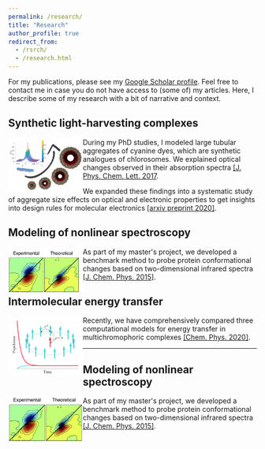 ```yaml
---
permalink: /research/
title: "Research"
author_profile: true
redirect_from: 
  - /rsrch/
  - /research.html
---
```


For my publications, please see my [Google Scholar profile](https://scholar.google.com/citations?user=y-6o3X0AAAAJ). 
Feel free to contact me in case you do not have access to (some of) my articles. 
Here, I describe some of my research with a bit of narrative and context.


## Synthetic light-harvesting complexes

<div style="width:100%;">
    <div style="float:left;width:30%;"><img src="../images/research_delocalization.png" /></div>
    <div style="float:none;"> During my PhD studies, I modeled large tubular aggregates of cyanine dyes, which are synthetic analogues of chlorosomes. We explained optical changes observed in their absorption spectra <a href="https://pubs.acs.org/doi/abs/10.1021/acs.jpclett.7b00967">[J. Phys. Chem. Lett. 2017</a>. 

We expanded these findings into a systematic study of aggregate size effects on optical and electronic properties to get insights into design rules for molecular electronics <a href="https://arxiv.org/abs/2003.10355">[arxiv preprint 2020]</a>. </div>
</div>


## Modeling of nonlinear spectroscopy

<div style="width:100%;">
    <div style="float:left;width:30%;"><img src="../images/modeling_2DIR_spectra.png" /></div>
    <div style="float:none;"> As part of my master's project, we developed a benchmark method to probe protein conformational changes based on two-dimensional infrared spectra <a href="https://aip.scitation.org/doi/abs/10.1063/1.4919716">[J. Chem. Phys. 2015]</a>. </div>
</div>


## Intermolecular energy transfer

<div style="width:100%;">
    <div style="float:left;width:30%;"><img src="../images/research_exciton_dynamics.png" /></div>
    <div style="float:none;"> Recently, we have comprehensively compared three computational models for energy transfer in multichromophoric complexes <a href="https://www.sciencedirect.com/science/article/pii/S0301010419305968">[Chem. Phys. 2020]</a>. </div>
</div>


-----------------------

## Modeling of nonlinear spectroscopy

<div style="width:100%;">
    <div style="float:left;width:30%;"><img src="../images/modeling_2DIR.png" /></div>
    <div style="float:none;"> As part of my master's project, we developed a benchmark method to probe protein conformational changes based on two-dimensional infrared spectra <a href="https://aip.scitation.org/doi/abs/10.1063/1.4919716">[J. Chem. Phys. 2015]</a>. </div>
</div>

